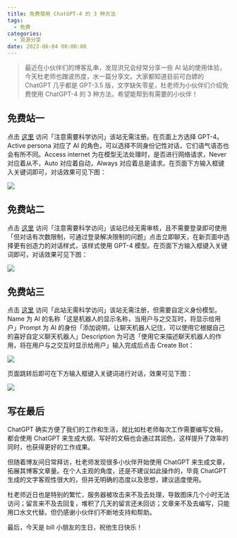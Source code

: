 ```yaml
---
title: 免费使用 ChatGPT-4 的 3 种方法
tags:
  - 免费
categories:
  - 资源分享
date: 2023-06-04 00:00:00
---
```


> 最近在小伙伴们的博客乱串，发现洪兄会经常分享一些 AI 站的使用体验，今天杜老师也蹭波热度，水一篇分享文。大家都知道目前可白嫖的 ChatGPT 几乎都是 GPT-3.5 版，文字缺失零星，杜老师为小伙伴们介绍免费使用 ChatGPT-4 的 3 种方法，希望能帮到有需要的小伙伴！

<!-- more -->

## 免费站一

点击 [这里](https://chat.forefront.ai/) 访问「注意需要科学访问」该站无需注册。在页面上方选择 GPT-4。Active persona 对应了 AI 的角色，可以选择不同身份记性对话，它们语气语态也会有所不同。Access internet 为在模型无法处理时，是否进行网络请求，Never 对应着从不，Auto 对应着自动，Always 对应着总是请求。在页面下方输入框键入关键词即可，对话效果可见下图：

![](https://cdn.dusays.com/2023/06/592-1.jpg)

## 免费站二

点击 [这里](https://www.bing.com/new/) 访问「注意需要科学访问」该站已经无需审核，且不需要登录即可使用「但对话有次数限制，可通过登录解决限制的问题」点击立即聊天，在新页面中选择更有创造力的对话样式，该样式使用 GPT-4 模型。在页面下方输入框键入关键词即可，对话效果可见下图：

![](https://cdn.dusays.com/2023/06/592-2.jpg)

## 免费站三

点击 [这里](https://ora.ai/create/) 访问「此站无需科学访问」该站无需注册，但需要自定义身份模型。Name 为 AI 的名称「这是机器人的显示名称，当用户与之交互时，将显示给用户」Prompt 为 AI 的身份「添加说明，让聊天机器人记住，可以使用它根据自己的喜好自定义聊天机器人」Description 为可选「使用它来描述聊天机器人的作用，将在用户与之交互时显示给用户」输入完成后点击 Create Bot：

![](https://cdn.dusays.com/2023/06/592-3.jpg)

页面跳转后即可在下方输入框键入关键词进行对话，效果可见下图：

![](https://cdn.dusays.com/2023/06/592-4.jpg)

## 写在最后

ChatGPT 确实方便了我们的工作和生活，就比如杜老师每次工作需要编写文稿，都会使用 ChatGPT 来生成大纲，写好的文稿也会通过其润色，这样提升了效率的同时，也获得更好的工作成果。

但随着博友间日常拜访，杜老师发现很多小伙伴开始使用 ChatGPT 来生成文章，拓展其博客文章量。在个人主观的角度，还是不建议如此操作的，毕竟 ChatGPT 生成的文字客观性很大的，但并无明确的态度以及思想，建议适度使用。

杜老师近日也是特别的繁忙，服务器被攻击来不及去处理，导致图床几个小时无法访问；留言来不及去回复，堆积了几天的留言还未回访；文章来不及去编写，只能用口水文代替。但仍感谢小伙伴们不断地支持和帮助。

最后，今天是 bill 小朋友的生日，祝他生日快乐！